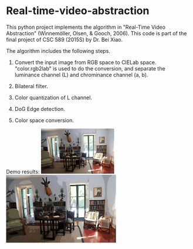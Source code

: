 # Real-time-video-abstraction
This python project implements the algorithm in "Real-Time Video Abstraction" (Winnemöller, Olsen, & Gooch, 2006).
This code is part of the final project of CSC 589 (2015S) by Dr. Bei Xiao.


The algorithm includes the following steps.
1) Convert the input image from RGB space to CIELab space.
    "color.rgb2lab" is used to do the conversion, and separate the luminance channel (L) and chrominance channel (a, b).

2) Bilateral filter.
3) Color quantization of L channel.
4) DoG Edge detection.
5) Color space conversion.


Demo results:
<img src="https://github.com/BumbleBee0819/Real-time-video-abstraction/blob/master/results/TestImage1.jpg" width="200"/> <img src="https://github.com/BumbleBee0819/Real-time-video-abstraction/blob/master/results/Final1.jpg" width="300"/>

